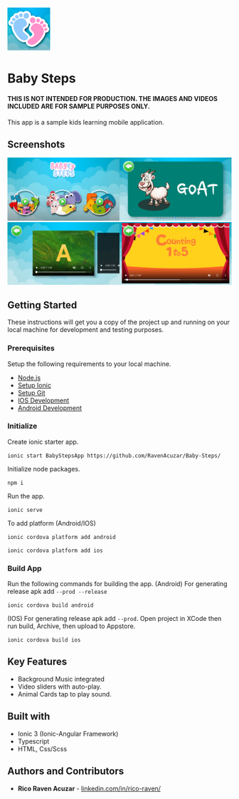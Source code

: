 # ![App Icon](https://github.com/RavenAcuzar/Baby-Steps/blob/master/resources/android/icon/drawable-xhdpi-icon.png) 
# Baby Steps
#### THIS IS NOT INTENDED FOR PRODUCTION. THE IMAGES AND VIDEOS INCLUDED ARE FOR SAMPLE PURPOSES ONLY.

This app is a sample kids learning mobile application.

## Screenshots
<img src="https://github.com/RavenAcuzar/Baby-Steps/blob/master/src/assets/localhost_8100_(iPhone%206_7_8).png" width="50%"><img src="https://github.com/RavenAcuzar/Baby-Steps/blob/master/src/assets/localhost_8100_(iPhone%206_7_8)%20(1).png" width="50%"><img src="https://github.com/RavenAcuzar/Baby-Steps/blob/master/src/assets/localhost_8100_(iPhone%206_7_8)%20(2).png" width="50%"><img src="https://github.com/RavenAcuzar/Baby-Steps/blob/master/src/assets/localhost_8100_(iPhone%206_7_8)%20(3).png" width="50%">

## Getting Started

These instructions will get you a copy of the project up and running on your local machine for development and testing purposes.

### Prerequisites

Setup the following requirements to your local machine.

- [Node.js](https://nodejs.org/en/)
- [Setup Ionic](https://ionicframework.com/docs/intro/cli)
- [Setup Git](https://docs.github.com/en/get-started/quickstart/set-up-git)
- [IOS Development](https://ionicframework.com/docs/developing/ios)
- [Android Development](https://ionicframework.com/docs/developing/android)

### Initialize

Create ionic starter app.
```
ionic start BabyStepsApp https://github.com/RavenAcuzar/Baby-Steps/
```
Initialize node packages.
```
npm i
```
Run the app.
```
ionic serve
```
To add platform (Android/IOS)
```
ionic cordova platform add android
```
```
ionic cordova platform add ios
```

### Build App

Run the following commands for building the app.
(Android) For generating release apk add `--prod --release`
```
ionic cordova build android
```
(IOS) For generating release apk add `--prod`. Open project in XCode then run build, Archive, then upload to Appstore.
```
ionic cordova build ios
```

## Key Features
- Background Music integrated
- Video sliders with auto-play.
- Animal Cards tap to play sound.

## Built with

* Ionic 3 (Ionic-Angular Framework)
* Typescript
* HTML, Css/Scss

## Authors and Contributors

* **Rico Raven Acuzar** - [linkedin.com/in/rico-raven/](https://www.linkedin.com/in/rico-raven/)
